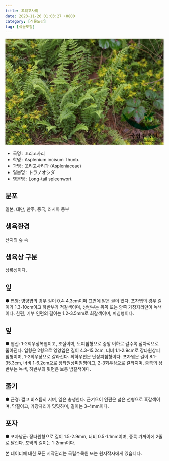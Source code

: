 ```yaml
---
title: 꼬리고사리
date: 2023-11-26 01:03:27 +0800
category: [식물도감]
tag: [식물도감]
---
```




![꼬리고사리](/assets/img/fileUpload/plants/basic/Aspleniaceae/Asplenium/4176/1_th2.JPG)
- 국명 : 꼬리고사리
- 학명 : Asplenium incisum Thunb.
- 과명 : 꼬리고사리과 (Aspleniaceae)
- 일본명 : トラノオシダ
- 영문명 : Long-tail spleenwort


## 분포
일본, 대만, 만주, 중국, 러시아 동부 
## 생육환경
산지의 숲 속
## 생육상 구분
상록성이다. 
## 잎
● 엽병: 영양엽의 경우 길이 0.4-4.3cm이며 표면에 얕은 골이 있다. 포자엽의 경우 길이가 1.3-10cm이고 하반부가 적갈색이며, 상반부는 위쪽 또는 양쪽 가장자리만이 녹색이다. 한편, 기부 인편의 길이는 1.2-3.5mm로 회갈색이며, 피침형이다. 
## 잎
● 엽신: 1-2회우상복엽이고, 초질이며, 도피침형으로 중앙 이하로 갈수록 점차적으로 좁아진다. 엽형은 2형으로 영양엽은 길이 4.3-15.2cm, 너비 1.1-2.9cm로 장타원상피침형이며, 1-2회우상으로 갈라진다. 최하우편은 난상피침형이다. 포자엽은 길이 8.1-35.3cm, 너비 1-6.2cm으로 장타원상피침형이고, 2-3회우상으로 갈라지며, 중축의 상반부는 녹색, 하반부의 뒷면은 보통 밤갈색이다. 
## 줄기
● 근경: 짧고 비스듬히 서며, 잎은 총생한다. 근겨으이 인편은 넓은 선형으로 흑갈색이며, 막질이고, 가장자리가 밋밋하며, 길이는 3-4mm이다. 
## 포자
● 포자낭군: 장타원형으로 길이 1.5-2.9mm, 너비 0.5-1.1mm이며, 중륵 가까이에 2줄로 달린다. 포막의 길이는 1-2mm이다. 






본 데이터에 대한 모든 저작권리는 국립수목원 또는 원저작자에게 있습니다.
